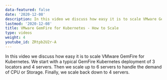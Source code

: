 ```yaml
---
data-featured: false
date: '2020-12-08'
description: In this video we discuss how easy it is to scale VMware GemFire for Kubernetes.
lastmod: '2020-12-08'
title: VMware GemFire for Kubernetes - How to Scale
type: videos
weight: 4
youtube_id: ZRtpb2U2r-A
---
```


In this video we discuss how easy it is to scale VMware GemFire for Kubernetes.   We start with a typical GemFire Kubernetes deployment of 3 locators and 4 servers.  Then we scale up to 6 servers to handle the demand of CPU or Storage. Finally, we scale back down to 4 servers.